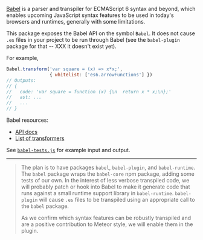 [Babel](http://babeljs.io/) is a parser and transpiler for ECMAScript
6 syntax and beyond, which enables upcoming JavaScript syntax features
to be used in today's browsers and runtimes, generally with some
limitations.

This package exposes the Babel API on the symbol `Babel`.  It does not
cause `.es` files in your project to be run through Babel (see the
`babel-plugin` package for that -- XXX it doesn't exist yet).

For example,

```js
Babel.transform('var square = (x) => x*x;',
                { whitelist: ['es6.arrowFunctions'] })
// Outputs:
// {
//   code: 'var square = function (x) {\n  return x * x;\n};'
//   ast: ...
//   ...
// }
```

Babel resources:

* [API docs](https://babeljs.io/docs/usage/api/)
* [List of transformers](https://babeljs.io/docs/usage/transformers/)

See [`babel-tests.js`](babel-tests.js) for example input and output.

---

> The plan is to have packages `babel`, `babel-plugin`, and
`babel-runtime`.  The `babel` package wraps the `babel-core` npm
package, adding some tests of our own.  In the interest of less
verbose transpiled code, we will probably patch or hook into Babel
to make it generate code that runs against a small runtime support
library in `babel-runtime`.  `babel-plugin` will cause `.es` files to
be transpiled using an appropriate call to the `babel` package.
>
> As we confirm which syntax features can be robustly transpiled and are
a positive contribution to Meteor style, we will enable them in the
plugin.